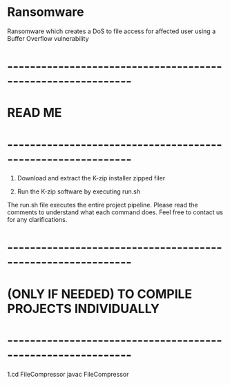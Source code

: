 # Ransomware
Ransomware which creates a DoS to file access for affected user using a Buffer Overflow vulnerability


#   ------------------------------------------------------------
#                            READ ME 
#       
#   ------------------------------------------------------------

1. Download and extract the K-zip installer zipped filer

2. Run the K-zip software by executing run.sh

The run.sh file executes the entire project pipeline. Please read the comments to understand what each command does. 
Feel free to contact us for any clarifications.

#   ------------------------------------------------------------
#            (ONLY IF NEEDED) TO COMPILE PROJECTS INDIVIDUALLY 
#       
#   ------------------------------------------------------------

1.cd FileCompressor
javac FileCompressor
